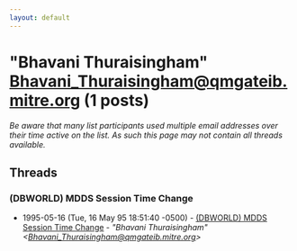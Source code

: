```yaml
---
layout: default
---
```


# "Bhavani Thuraisingham" <Bhavani_Thuraisingham@qmgateib.mitre.org> (1 posts)

_Be aware that many list participants used multiple email addresses over their time active on the list. As such this page may not contain all threads available._

## Threads

### (DBWORLD) MDDS Session Time Change
+ 1995-05-16 (Tue, 16 May 95 18:51:40 -0500) - [(DBWORLD) MDDS Session Time Change](/archive/1995/05/d32a52367cda24006e30257e625e05abb15d657a916228f0422c120f676d581c) - _"Bhavani Thuraisingham" \<Bhavani_Thuraisingham@qmgateib.mitre.org\>_

